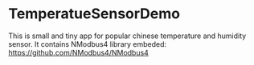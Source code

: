 # TemperatueSensorDemo
This is small and tiny app for popular chinese temperature and humidity sensor. It contains NModbus4 library embeded:
https://github.com/NModbus4/NModbus4
